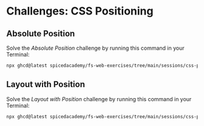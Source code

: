 # Challenges: CSS Positioning

## Absolute Position

Solve the _Absolute Position_ challenge by running this command in your Terminal:

```bash
npx ghcd@latest spicedacademy/fs-web-exercises/tree/main/sessions/css-positioning/absolute-no-advanced-requirements
```

## Layout with Position

Solve the _Layout with Position_ challenge by running this command in your Terminal:

```bash
npx ghcd@latest spicedacademy/fs-web-exercises/tree/main/sessions/css-positioning/layout-with-position
```
